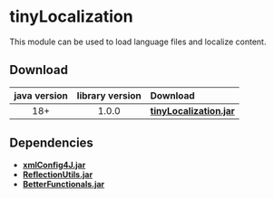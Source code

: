 # tinyLocalization
This module can be used to load language files and localize content.

## Download

java version | library version | Download
:----------: | :-------------: | :-------
18+          | 1.0.0           | [**tinyLocalization.jar**](https://github.com/tinycodecrank/tinyLocalization/releases/download/v1.0.0/tinyLocalization.jar)

## Dependencies

* [**xmlConfig4J.jar**](https://github.com/tinycodecrank/xmlConfig4J/releases/download/v2.1.0/xmlConfig4J.jar)
* [**ReflectionUtils.jar**](https://github.com/tinycodecrank/ReflectionUtils/releases/download/v1.0.0/ReflectionUtils.jar)
* [**BetterFunctionals.jar**](https://github.com/tinycodecrank/betterFunctionals/releases/download/v1.0.0/BetterFunctionals.jar)